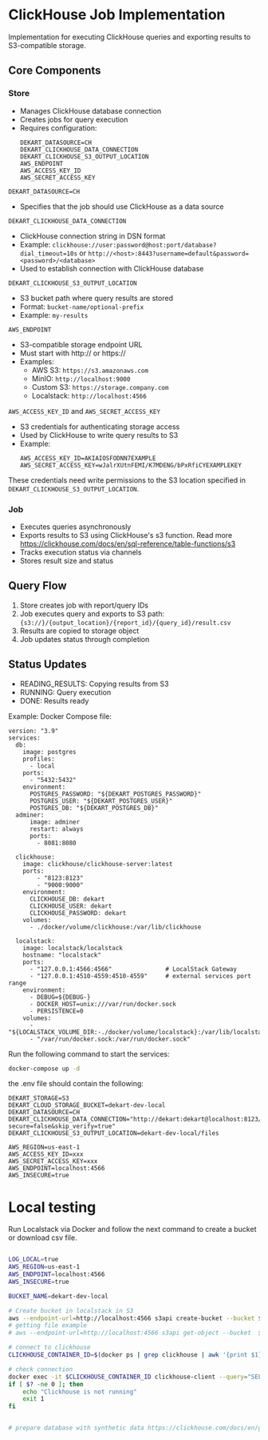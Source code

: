 # ClickHouse Job Implementation

Implementation for executing ClickHouse queries and exporting results to S3-compatible storage.

## Core Components

### Store
- Manages ClickHouse database connection
- Creates jobs for query execution
- Requires configuration:
  ```
  DEKART_DATASOURCE=CH
  DEKART_CLICKHOUSE_DATA_CONNECTION
  DEKART_CLICKHOUSE_S3_OUTPUT_LOCATION 
  AWS_ENDPOINT
  AWS_ACCESS_KEY_ID
  AWS_SECRET_ACCESS_KEY
  
  ```
`DEKART_DATASOURCE=CH`
- Specifies that the job should use ClickHouse as a data source


`DEKART_CLICKHOUSE_DATA_CONNECTION`
- ClickHouse connection string in DSN format
- Example: `clickhouse://user:password@host:port/database?dial_timeout=10s` or `http://<host>:8443?username=default&password=<password>/<database>`
- Used to establish connection with ClickHouse database

`DEKART_CLICKHOUSE_S3_OUTPUT_LOCATION`
- S3 bucket path where query results are stored
- Format: `bucket-name/optional-prefix`
- Example: `my-results`

`AWS_ENDPOINT`
- S3-compatible storage endpoint URL
- Must start with http:// or https://
- Examples:
    - AWS S3: `https://s3.amazonaws.com`
    - MinIO: `http://localhost:9000`
    - Custom S3: `https://storage.company.com`
    - Localstack: `http://localhost:4566`

`AWS_ACCESS_KEY_ID` and `AWS_SECRET_ACCESS_KEY`
- S3 credentials for authenticating storage access
- Used by ClickHouse to write query results to S3
- Example:
  ```
  AWS_ACCESS_KEY_ID=AKIAIOSFODNN7EXAMPLE
  AWS_SECRET_ACCESS_KEY=wJalrXUtnFEMI/K7MDENG/bPxRfiCYEXAMPLEKEY
  ```

These credentials need write permissions to the S3 location specified in `DEKART_CLICKHOUSE_S3_OUTPUT_LOCATION`.

### Job
- Executes queries asynchronously
- Exports results to S3 using ClickHouse's s3 function. Read more https://clickhouse.com/docs/en/sql-reference/table-functions/s3
- Tracks execution status via channels
- Stores result size and status

## Query Flow
1. Store creates job with report/query IDs
2. Job executes query and exports to S3 path: `{s3://}/{output_location}/{report_id}/{query_id}/result.csv`
3. Results are copied to storage object
4. Job updates status through completion

## Status Updates
- READING_RESULTS: Copying results from S3
- RUNNING: Query execution
- DONE: Results ready


Example:
Docker Compose file:
```docker-compose
version: "3.9"
services:
  db:
    image: postgres
    profiles:
      - local
    ports:
      - "5432:5432"
    environment:
      POSTGRES_PASSWORD: "${DEKART_POSTGRES_PASSWORD}"
      POSTGRES_USER: "${DEKART_POSTGRES_USER}"
      POSTGRES_DB: "${DEKART_POSTGRES_DB}"
  adminer:
      image: adminer
      restart: always
      ports:
        - 8081:8080

  clickhouse:
    image: clickhouse/clickhouse-server:latest
    ports:
        - "8123:8123"
        - "9000:9000"
    environment:
      CLICKHOUSE_DB: dekart
      CLICKHOUSE_USER: dekart
      CLICKHOUSE_PASSWORD: dekart
    volumes:
      - ./docker/volume/clickhouse:/var/lib/clickhouse

  localstack:
    image: localstack/localstack
    hostname: "localstack"
    ports:
      - "127.0.0.1:4566:4566"               # LocalStack Gateway
      - "127.0.0.1:4510-4559:4510-4559"     # external services port range
    environment:
      - DEBUG=${DEBUG-}
      - DOCKER_HOST=unix:///var/run/docker.sock
      - PERSISTENCE=0
    volumes:
      - "${LOCALSTACK_VOLUME_DIR:-./docker/volume/localstack}:/var/lib/localstack"
      - "/var/run/docker.sock:/var/run/docker.sock"
```

Run the following command to start the services:
```bash
docker-compose up -d
```

the .env file should contain the following:
```dotenv
DEKART_STORAGE=S3
DEKART_CLOUD_STORAGE_BUCKET=dekart-dev-local
DEKART_DATASOURCE=CH
DEKART_CLICKHOUSE_DATA_CONNECTION="http://dekart:dekart@localhost:8123/dekart?secure=false&skip_verify=true"
DEKART_CLICKHOUSE_S3_OUTPUT_LOCATION=dekart-dev-local/files

AWS_REGION=us-east-1
AWS_ACCESS_KEY_ID=xxx
AWS_SECRET_ACCESS_KEY=xxx
AWS_ENDPOINT=localhost:4566
AWS_INSECURE=true

```


# Local testing 
Run Localstack via Docker and follow the next command to create a bucket or download csv file. 

```bash

LOG_LOCAL=true
AWS_REGION=us-east-1
AWS_ENDPOINT=localhost:4566
AWS_INSECURE=true

BUCKET_NAME=dekart-dev-local

# Create bucket in localstack in S3
aws --endpoint-url=http://localhost:4566 s3api create-bucket --bucket $BUCKET_NAME || true
# getting file example
# aws --endpoint-url=http://localhost:4566 s3api get-object --bucket  $BUCKET_NAME --key  my-file-name.csv ./my-file-name.csv

# connect to clickhouse
CLICKHOUSE_CONTAINER_ID=$(docker ps | grep clickhouse | awk '{print $1}')

# check connection
docker exec -it $CLICKHOUSE_CONTAINER_ID clickhouse-client --query="SELECT 1"
if [ $? -ne 0 ]; then
    echo "Clickhouse is not running"
    exit 1
fi


# prepare database with synthetic data https://clickhouse.com/docs/en/getting-started/example-datasets/uk-price-paid


```